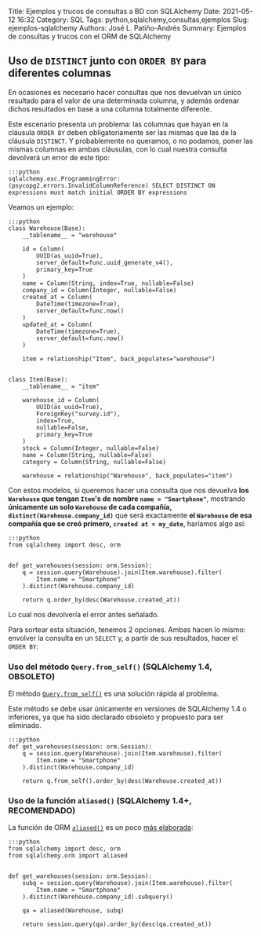 Title: Ejemplos y trucos de consultas a BD con SQLAlchemy
Date: 2021-05-12 16:32
Category: SQL
Tags: python,sqlalchemy,consultas,ejemplos
Slug: ejemplos-sqlalchemy
Authors: José L. Patiño-Andrés
Summary: Ejemplos de consultas y trucos con el ORM de SQLAlchemy

## Uso de `DISTINCT` junto con `ORDER BY` para diferentes columnas

En ocasiones es necesario hacer consultas que nos devuelvan un único resultado
para el valor de una determinada columna, y además ordenar dichos resultados en
base a una columna totalmente diferente.

Este escenario presenta un problema: las columnas que hayan en la cláusula 
`ORDER BY` deben obligatoriamente ser las mismas que las de la cláusula 
`DISTINCT`. Y probablemente no queramos, o no podamos, poner las mismas columnas
en ambas cláusulas, con lo cual nuestra consulta devolverá un error de este
tipo:

    :::python
    sqlalchemy.exc.ProgrammingError: (psycopg2.errors.InvalidColumnReference) SELECT DISTINCT ON expressions must match initial ORDER BY expressions

Veamos un ejemplo:

    :::python
    class Warehouse(Base):
        __tablename__ = "warehouse"

        id = Column(
            UUID(as_uuid=True), 
            server_default=func.uuid_generate_v4(), 
            primary_key=True
        )
        name = Column(String, index=True, nullable=False)
        company_id = Column(Integer, nullable=False)
        created_at = Column(
            DateTime(timezone=True), 
            server_default=func.now()
        )
        updated_at = Column(
            DateTime(timezone=True), 
            server_default=func.now()
        )

        item = relationship("Item", back_populates="warehouse")


    class Item(Base):
        __tablename__ = "item"

        warehouse_id = Column(
            UUID(as_uuid=True), 
            ForeignKey("survey.id"), 
            index=True, 
            nullable=False, 
            primary_key=True
        )
        stock = Column(Integer, nullable=False)
        name = Column(String, nullable=False)
        category = Column(String, nullable=False)

        warehouse = relationship("Warehouse", back_populates="item")


Con estos modelos, si queremos hacer una consulta que nos devuelva **los 
`Warehouse` que tengan `Item`'s de nombre `name = "Smartphone"`**, mostrando
**únicamente un solo `Warehouse` de cada compañía, `distinct(Warehouse.company_id)`**
que será exactamente **el `Warehouse` de esa compañía que se creó primero, `created at = my_date`**,
haríamos algo así:

    :::python
    from sqlalchemy import desc, orm


    def get_warehouses(session: orm.Session):
        q = session.query(Warehouse).join(Item.warehouse).filter(
            Item.name = "Smartphone"
        ).distinct(Warehouse.company_id)

        return q.order_by(desc(Warehouse.created_at))

Lo cual nos devolvería el error antes señalado.

Para sortear esta situación, tenemos 2 opciones. Ambas hacen lo mismo: envolver
la consulta en un `SELECT` y, a partir de sus resultados, hacer el `ORDER BY`:

### Uso del método `Query.from_self()` (SQLAlchemy 1.4, OBSOLETO)

El método [`Query.from_self()`](https://docs.sqlalchemy.org/en/14/orm/query.html#sqlalchemy.orm.Query.from_self)
es una solución rápida al problema.

Este método se debe usar únicamente en versiones de SQLAlchemy 1.4 o inferiores,
ya que ha sido declarado obsoleto y propuesto para ser eliminado.

    :::python
    def get_warehouses(session: orm.Session):
        q = session.query(Warehouse).join(Item.warehouse).filter(
            Item.name = "Smartphone"
        ).distinct(Warehouse.company_id)

        return q.from_self().order_by(desc(Warehouse.created_at))


### Uso de la función `aliased()` (SQLAlchemy 1.4+, RECOMENDADO)

La función de ORM [`aliased()`](https://docs.sqlalchemy.org/en/14/orm/query.html#sqlalchemy.orm.aliased)
es un poco [más elaborada](https://docs.sqlalchemy.org/en/14/orm/query.html#sqlalchemy.orm.aliased):

    :::python
    from sqlalchemy import desc, orm
    from sqlalchemy.orm import aliased


    def get_warehouses(session: orm.Session):
        subq = session.query(Warehouse).join(Item.warehouse).filter(
            Item.name = "Smartphone"
        ).distinct(Warehouse.company_id).subquery()

        qa = aliased(Warehouse, subq)

        return session.query(qa).order_by(desc(qa.created_at))
